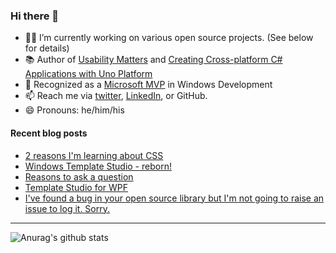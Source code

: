 ### Hi there 👋

- 👨‍💻 I’m currently working on various open source projects. (See below for details)
- 📚 Author of [Usability Matters](https://www.manning.com/books/usability-matters?a_aid=mrlacey) and [Creating Cross-platform C# Applications with Uno Platform](https://www.packtpub.com/product/creating-cross-platform-c-applications-with-uno-platform/9781801078498)
- 🏅 Recognized as a [Microsoft MVP](https://mvp.microsoft.com/en-us/PublicProfile/5001397?fullName=Matt%20Lacey) in Windows Development
- 📫 Reach me via [twitter](https://twitter.com/mrlacey), [LinkedIn](https://www.linkedin.com/in/mrlacey), or GitHub.
- 😄 Pronouns: he/him/his

<!--
**mrlacey/mrlacey** is a ✨ _special_ ✨ repository because its `README.md` (this file) appears on your GitHub profile.

Here are some ideas to get you started:

- 🔭 I’m currently working on ...
- 🌱 I’m currently learning ...
- 👯 I’m looking to collaborate on ...
- 🤔 I’m looking for help with ...
- 💬 Ask me about ...
- 📫 How to reach me: ...
- 😄 Pronouns: ...
- ⚡ Fun fact: ...
-->

#### Recent blog posts
<!-- BLOG-POST-LIST:START -->
- [2 reasons I&#39;m learning about CSS](https://www.mrlacey.com/2022/01/2-reasons-im-learning-about-css.html)
- [Windows Template Studio - reborn!](https://www.mrlacey.com/2022/01/windows-template-studio-reborn.html)
- [Reasons to ask a question](https://www.mrlacey.com/2022/01/reasons-to-ask-question.html)
- [Template Studio for WPF](https://www.mrlacey.com/2022/01/template-studio-for-wpf.html)
- [I&#39;ve found a bug in your open source library but I&#39;m not going to raise an issue to log it. Sorry.](https://www.mrlacey.com/2021/12/ive-found-bug-in-your-open-source.html)
<!-- BLOG-POST-LIST:END -->

---

![Anurag's github stats](https://github-readme-stats.vercel.app/api?username=mrlacey&count_private=true&show_icons=true)
